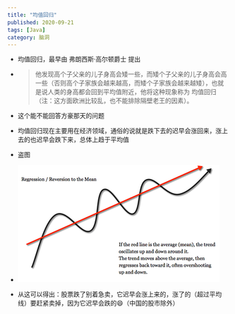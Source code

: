 ```yaml
---
title: "均值回归"
published: 2020-09-21
tags: [Java]
category: 脑洞
---
```


- 均值回归，最早由 弗朗西斯·高尔顿爵士 提出
- > 他发现高个子父亲的儿子身高会矮一些，而矮个子父亲的儿子身高会高一些（否则高个子家族会越来越高，而矮个子家族会越来越矮），也就是说人类的身高都会回到平均值附近，他将这种现象称为 均值回归（注：这方面欧洲比较乱，也不能排除隔壁老王的因素）。

- 这个能不能回答方豪那天的问题
- 均值回归现在主要用在经济领域，通俗的说就是跌下去的迟早会涨回来，涨上去的也迟早会跌下来，总体上趋于平均值
- 盗图
- ![img.png](img.png)
- 从这可以得出：股票跌了别着急卖，它迟早会涨上来的，涨了的（超过平均线）要赶紧卖掉，因为它迟早会跌的😄（中国的股市除外）